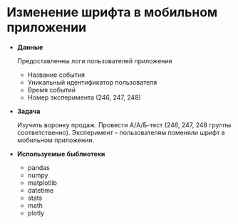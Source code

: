# Изменение шрифта в мобильном приложении

- **Данные**

  Предоставленны логи пользователей приложения
    - Название события
    - Уникальный идентификатор пользователя
    - Время событий
    - Номер эксперимента (246, 247, 248)
- **Задача**

  Изучить воронку продаж. Провести А/А/Б-тест (246, 247, 248 группы соответственно). Эксперимент - пользователям поменяли шрифт в мобильном приложении.
- **Используемые быблиотеки**
  - pandas
  - numpy
  - matplotlib
  - datetime
  - stats 
  - math 
  - plotly